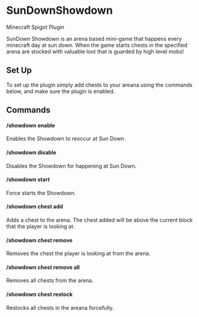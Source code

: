 # SunDownShowdown
Minecraft Spigot Plugin

SunDown Showdown is an arena based mini-game that happens every minecraft day at sun down. When the game starts chests in the specified arena are stocked with valuable loot that is guarded by high level mobs!

## Set Up
To set up the plugin simply add chests to your areana using the commands below, and make sure the plugin is enabled.

## Commands

#### /showdown enable
Enables the Showdown to reoccur at Sun Down. 

#### /showdown disable
Disables the Showdown for happening at Sun Down.

#### /showdown start
Force starts the Showdown.

#### /showdown chest add
Adds a chest to the arena. The chest added will be above the current block that the player is looking at.

#### /showdown chest remove
Removes the chest the player is looking at from the arena.

#### /showdown chest remove all
Removes all chests from the arena.

#### /showdown chest restock
Restocks all chests in the areana forcefully.

